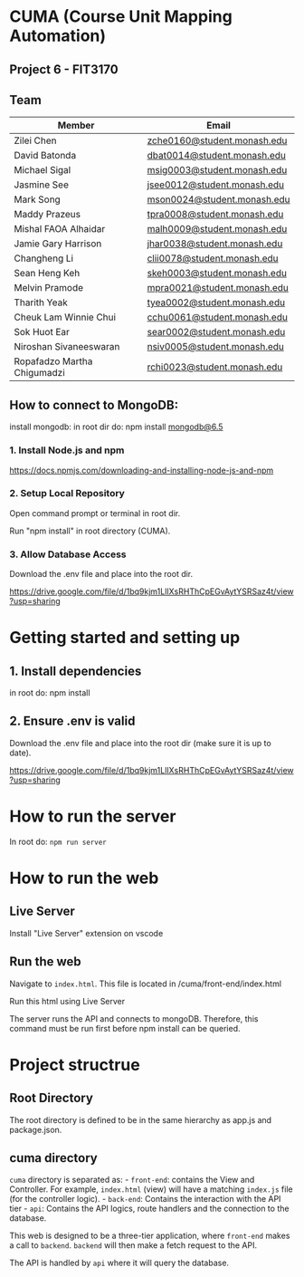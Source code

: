 # CUMA (Course Unit Mapping Automation) 

## Project 6 - FIT3170

## Team

| Member                      | Email                       |
| --------------------------- | --------------------------- |
| Zilei Chen                  | zche0160@student.monash.edu |
| David Batonda               | dbat0014@student.monash.edu |
| Michael Sigal               | msig0003@student.monash.edu |
| Jasmine See                 | jsee0012@student.monash.edu |
| Mark Song                   | mson0024@student.monash.edu |
| Maddy Prazeus               | tpra0008@student.monash.edu |
| Mishal FAOA Alhaidar        | malh0009@student.monash.edu |
| Jamie Gary Harrison         | jhar0038@student.monash.edu |
| Changheng Li                | clii0078@student.monash.edu |
| Sean Heng Keh               | skeh0003@student.monash.edu |
| Melvin Pramode              | mpra0021@student.monash.edu |
| Tharith Yeak                | tyea0002@student.monash.edu |
| Cheuk Lam Winnie Chui       | cchu0061@student.monash.edu |
| Sok Huot Ear                | sear0002@student.monash.edu |
| Niroshan Sivaneeswaran      | nsiv0005@student.monash.edu |
| Ropafadzo Martha Chigumadzi | rchi0023@student.monash.edu |

## How to connect to MongoDB:

install mongodb: 
    in root dir do: 
    npm install mongodb@6.5
### 1. Install Node.js and npm

https://docs.npmjs.com/downloading-and-installing-node-js-and-npm

### 2. Setup Local Repository

Open command prompt or terminal in root dir.

Run "npm install" in root directory (CUMA).

### 3. Allow Database Access

Download the .env file and place into the root dir.

https://drive.google.com/file/d/1bq9kjm1LlIXsRHThCpEGvAytYSRSaz4t/view?usp=sharing
 
# Getting started and setting up
## 1. Install dependencies
in root do: npm install

## 2. Ensure .env is valid
Download the .env file and place into the root dir (make sure it is up to date).

https://drive.google.com/file/d/1bq9kjm1LlIXsRHThCpEGvAytYSRSaz4t/view?usp=sharing

# How to run the server
In root do: `npm run server`

# How to run the web
## Live Server 
Install "Live Server" extension on vscode

## Run the web
Navigate to `index.html`.
This file is located in /cuma/front-end/index.html

Run this html using Live Server



The server runs the API and connects to mongoDB. Therefore, this command must be run first
before npm install can be queried. 




# Project structrue

## Root Directory
The root directory is defined to be in the same hierarchy as app.js and package.json.

## cuma directory
`cuma` directory is separated as: 
    - `front-end`: contains the View and Controller. For example, `index.html` (view) will have a matching `index.js` file (for the controller logic). 
    -  `back-end`: Contains the interaction with the API tier
    - `api`: Contains the API logics, route handlers and the connection to the database. 

This web is designed to be a three-tier application, where `front-end` makes a call to `backend`. `backend` will then make a fetch request to the API. 

The API is handled by `api` where it will query the database. 





